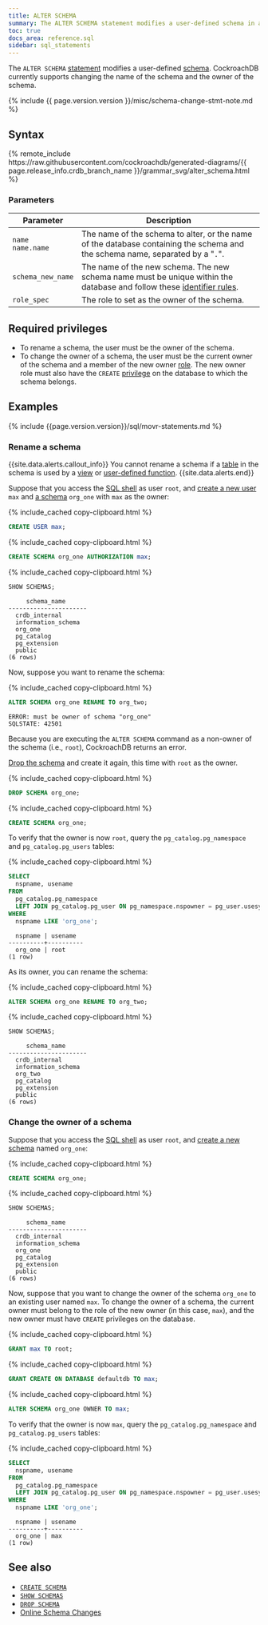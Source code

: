 ```yaml
---
title: ALTER SCHEMA
summary: The ALTER SCHEMA statement modifies a user-defined schema in a database.
toc: true
docs_area: reference.sql
sidebar: sql_statements
---
```


The `ALTER SCHEMA` [statement](sql-statements.html) modifies a user-defined [schema](sql-name-resolution.html#naming-hierarchy). CockroachDB currently supports changing the name of the schema and the owner of the schema.

{% include {{ page.version.version }}/misc/schema-change-stmt-note.md %}

## Syntax

<div>
{% remote_include https://raw.githubusercontent.com/cockroachdb/generated-diagrams/{{ page.release_info.crdb_branch_name }}/grammar_svg/alter_schema.html %}
</div>

### Parameters

Parameter | Description
----------|------------
`name`<br>`name.name` | The name of the schema to alter, or the name of the database containing the schema and the schema name, separated by a "`.`".
`schema_new_name` | The name of the new schema. The new schema name must be unique within the database and follow these [identifier rules](keywords-and-identifiers.html#identifiers).
`role_spec` |  The role to set as the owner of the schema.

## Required privileges

- To rename a schema, the user must be the owner of the schema.
- To change the owner of a schema, the user must be the current owner of the schema and a member of the new owner [role](security-reference/authorization.html#roles). The new owner role must also have the `CREATE` [privilege](security-reference/authorization.html#managing-privileges) on the database to which the schema belongs.

## Examples

{% include {{page.version.version}}/sql/movr-statements.md %}

### Rename a schema

{{site.data.alerts.callout_info}}
You cannot rename a schema if a [table](create-table.html) in the schema is used by a [view](create-view.html) or [user-defined function](user-defined-functions.html).
{{site.data.alerts.end}}

Suppose that you access the [SQL shell](cockroach-sql.html) as user `root`, and [create a new user](create-user.html) `max` and [a schema](create-schema.html) `org_one` with `max` as the owner:

{% include_cached copy-clipboard.html %}
~~~ sql
CREATE USER max;
~~~

{% include_cached copy-clipboard.html %}
~~~ sql
CREATE SCHEMA org_one AUTHORIZATION max;
~~~

{% include_cached copy-clipboard.html %}
~~~ sql
SHOW SCHEMAS;
~~~

~~~
     schema_name
----------------------
  crdb_internal
  information_schema
  org_one
  pg_catalog
  pg_extension
  public
(6 rows)
~~~

Now, suppose you want to rename the schema:

{% include_cached copy-clipboard.html %}
~~~ sql
ALTER SCHEMA org_one RENAME TO org_two;
~~~

~~~
ERROR: must be owner of schema "org_one"
SQLSTATE: 42501
~~~

Because you are executing the `ALTER SCHEMA` command as a non-owner of the schema (i.e., `root`), CockroachDB returns an error.

[Drop the schema](drop-schema.html) and create it again, this time with `root` as the owner.

{% include_cached copy-clipboard.html %}
~~~ sql
DROP SCHEMA org_one;
~~~

{% include_cached copy-clipboard.html %}
~~~ sql
CREATE SCHEMA org_one;
~~~

To verify that the owner is now `root`, query the `pg_catalog.pg_namespace` and `pg_catalog.pg_users` tables:

{% include_cached copy-clipboard.html %}
~~~ sql
SELECT
  nspname, usename
FROM
  pg_catalog.pg_namespace
  LEFT JOIN pg_catalog.pg_user ON pg_namespace.nspowner = pg_user.usesysid
WHERE
  nspname LIKE 'org_one';
~~~

~~~
  nspname | usename
----------+----------
  org_one | root
(1 row)
~~~

As its owner, you can rename the schema:

{% include_cached copy-clipboard.html %}
~~~ sql
ALTER SCHEMA org_one RENAME TO org_two;
~~~

{% include_cached copy-clipboard.html %}
~~~ sql
SHOW SCHEMAS;
~~~

~~~
     schema_name
----------------------
  crdb_internal
  information_schema
  org_two
  pg_catalog
  pg_extension
  public
(6 rows)
~~~

### Change the owner of a schema

Suppose that you access the [SQL shell](cockroach-sql.html) as user `root`, and [create a new schema](create-schema.html) named `org_one`:

{% include_cached copy-clipboard.html %}
~~~ sql
CREATE SCHEMA org_one;
~~~

{% include_cached copy-clipboard.html %}
~~~ sql
SHOW SCHEMAS;
~~~

~~~
     schema_name
----------------------
  crdb_internal
  information_schema
  org_one
  pg_catalog
  pg_extension
  public
(6 rows)
~~~

Now, suppose that you want to change the owner of the schema `org_one` to an existing user named `max`. To change the owner of a schema, the current owner must belong to the role of the new owner (in this case, `max`), and the new owner must have `CREATE` privileges on the database.

{% include_cached copy-clipboard.html %}
~~~ sql
GRANT max TO root;
~~~

{% include_cached copy-clipboard.html %}
~~~ sql
GRANT CREATE ON DATABASE defaultdb TO max;
~~~

{% include_cached copy-clipboard.html %}
~~~ sql
ALTER SCHEMA org_one OWNER TO max;
~~~

To verify that the owner is now `max`, query the `pg_catalog.pg_namespace` and `pg_catalog.pg_users` tables:

{% include_cached copy-clipboard.html %}
~~~ sql
SELECT
  nspname, usename
FROM
  pg_catalog.pg_namespace
  LEFT JOIN pg_catalog.pg_user ON pg_namespace.nspowner = pg_user.usesysid
WHERE
  nspname LIKE 'org_one';
~~~

~~~
  nspname | usename
----------+----------
  org_one | max
(1 row)
~~~

## See also

- [`CREATE SCHEMA`](create-schema.html)
- [`SHOW SCHEMAS`](show-schemas.html)
- [`DROP SCHEMA`](drop-schema.html)
- [Online Schema Changes](online-schema-changes.html)
